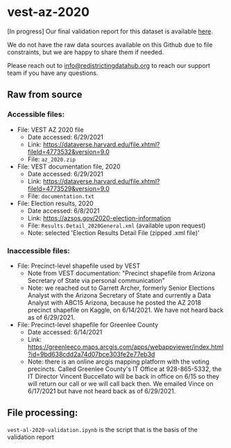 # vest-az-2020

[In progress] Our final validation report for this dataset is available [here]().

We do not have the raw data sources available on this Github due to file constraints, but we are happy to share them if needed. 

Please reach out to info@redistrictingdatahub.org to reach our support team if you have any questions.

## Raw from source

### Accessible files:

- File: VEST AZ 2020 file
   - Date accessed: 6/29/2021
   - Link: https://dataverse.harvard.edu/file.xhtml?fileId=4773532&version=9.0
   - File: `az_2020.zip`
- File: VEST documentation file, 2020
   - Date accessed: 6/29/2021
   - Link: https://dataverse.harvard.edu/file.xhtml?fileId=4773529&version=9.0
   - File: `documentation.txt`
- File: Election results, 2020
  - Date accessed: 6/8/2021
  - Link: https://azsos.gov/2020-election-information
  - File: `Results.Detail_2020General.xml` (available upon request)
  - Note: selected 'Election Results Detail File (zipped .xml file)'
   
### Inaccessible files:
- File: Precinct-level shapefile used by VEST
  - Note from VEST documentation: "Precinct shapefile from Arizona Secretary of State via personal communication"
  - Note: we reached out to Garrett Archer, formerly Senior Elections Analyst with the Arizona Secretary of State and currently a Data Analyst with ABC15 Arizona, because he posted the AZ 2018 precinct shapefile on Kaggle, on 6/14/2021. We have not heard back as of 6/29/2021.   
- File: Precinct-level shapefile for Greenlee County
  - Date accessed: 6/14/2021
  - Link: https://greenleeco.maps.arcgis.com/apps/webappviewer/index.html?id=9bd638cdd2a74d07bce303fe2e77eb3d
  - Note: there is an online arcgis mapping platform with the voting precincts. Called Greenlee County's IT Office at 928-865-5332, the IT Director Vincent Buccellato will be back in office on 6/15 so they will return our call or we will call back then. We emailed Vince on 6/17/2021 but have not heard back as of 6/29/2021. 

## File processing:

`vest-al-2020-validation.ipynb` is the script that is the basis of the validation report
